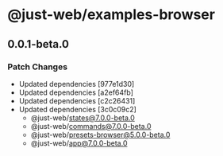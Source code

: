 # @just-web/examples-browser

## 0.0.1-beta.0

### Patch Changes

- Updated dependencies [977e1d30]
- Updated dependencies [a2ef64fb]
- Updated dependencies [c2c26431]
- Updated dependencies [3c0c09c2]
  - @just-web/states@7.0.0-beta.0
  - @just-web/commands@7.0.0-beta.0
  - @just-web/presets-browser@5.0.0-beta.0
  - @just-web/app@7.0.0-beta.0
